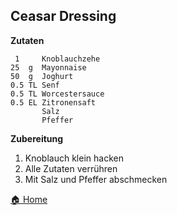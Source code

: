 Ceasar Dressing
-----------------

**Zutaten**

```
 1     Knoblauchzehe
25  g  Mayonnaise
50  g  Joghurt
0.5 TL Senf
0.5 TL Worcestersauce
0.5 EL Zitronensaft
       Salz
       Pfeffer
```

**Zubereitung**

1. Knoblauch klein hacken
2. Alle Zutaten verrühren
3. Mit Salz und Pfeffer abschmecken

[🏠 Home](/)
